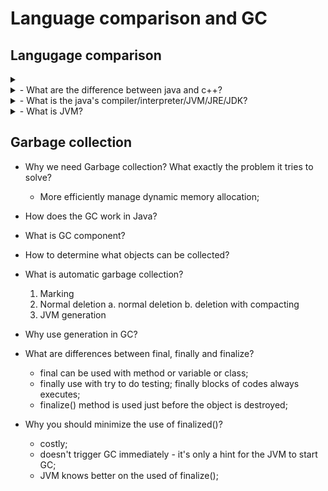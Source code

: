 # Language comparison and GC

## Langugage comparison
<details><summary></summary>
<p>

</p>
</details>

<details><summary>- What are the difference between java and c++?</summary>
<ol>
    <li> Platform compatiability: JAVA - write once, run everywhere on JVM; C++: different codes on different machine </li>
    <li> Better performance: compile to native language; 
        a. java source code -> JVM (written in C++) readable byte code(.java -> .class) - compile 
        b. JVM interprets the Java bytecode to pre-compiled routine on machine code - interpret.
    </li>
    <li> JIT (just in time) compilation to compile the bytecode to native instruction; - compile</li>
    <li> Object-Orient Program paradigm - everything in java is a class/object </li>
    <li> All types (primitives, reference types) are always passed by value;</li>
    <li> Java does not support unsigned numbers; </li>
    <li> Pointer v.s. reference: no pointer arithmetics. 
        - reference in Java are strongly typed;
        - no pointer arithmetic on references;
     </li>
    <li> No operator overloading. "+""-" </li>
    <li> Class/Objects are always allocated on the heap, no way on stack </li>
    <li> Gabbage collection. Don't have to consider memory management/ memory leak; </li>
    <li> Single inheritance generally. or implementing multiple interfaces;</li>
</ol>
</details>

<details><summary>- What is the java's compiler/interpreter/JVM/JRE/JDK?</summary>
<ul>
    <li> compiler: javac </li>
    <li> interpreter: jvm </li>
    <li> vitural machine: JVM - JRE is the JVM program: JRE = JVM + library class; </li>
    <li> JRE: java running environment; </li>
    <li> JDK: java development kit; contains tool for developing programs running on JRE</li>
</ul>
</details>
    
<details><summary>- What is JVM?</summary>
<ul>
    - the JVM is an abstract computing machine. The JVM is a program that looks like a machine to programs written to execute it.
</ul>
</details>



  

## Garbage collection

- Why we need Garbage collection? What exactly the problem it tries to solve?
    - More efficiently manage dynamic memory allocation;
    
- How does the GC work in Java? 

- What is GC component?

- How to determine what objects can be collected?


- What is automatic garbage collection?
    1. Marking
    2. Normal deletion
        a. normal deletion
        b. deletion with compacting
    3. JVM generation
    
- Why use generation in GC?



- What are differences between final, finally and finalize?  
    - final can be used with method or variable or class;
    - finally use with try to do testing; finally blocks of codes always executes;
    - finalize() method is used just before the object is destroyed;
    
- Why you should minimize the use of finalized()?
    - costly;
    - doesn't trigger GC immediately - it's only a hint for the JVM to start GC;
    - JVM knows better on the used of finalize();  